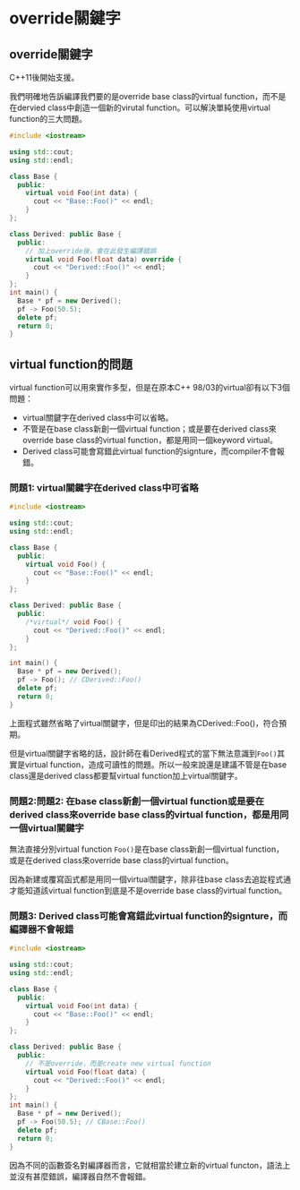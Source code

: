 # override關鍵字

## override關鍵字

C++11後開始支援。

我們明確地告訴編譯我們要的是override base class的virtual function，而不是在dervied class中創造一個新的virutal function。可以解決單純使用virtual function的三大問題。

```cpp
#include <iostream>

using std::cout;
using std::endl;

class Base {
  public:
    virtual void Foo(int data) {
      cout << "Base::Foo()" << endl;
    }
};

class Derived: public Base {
  public:
    // 加上override後，會在此發生編譯錯誤
    virtual void Foo(float data) override {
      cout << "Derived::Foo()" << endl;
    }
};
int main() {
  Base * pf = new Derived();
  pf -> Foo(50.5);
  delete pf;
  return 0;
}
```

## virtual function的問題

virtual function可以用來實作多型，但是在原本C++ 98/03的virtual卻有以下3個問題：

* virtual關鍵字在derived class中可以省略。
* 不管是在base class新創一個virtual function；或是要在derived class來override base class的virtual function，都是用同一個keyword virtual。
* Derived class可能會寫錯此virtual function的signture，而compiler不會報錯。

### 問題1: virtual關鍵字在derived class中可省略

```cpp
#include <iostream>

using std::cout;
using std::endl;

class Base {
  public:
    virtual void Foo() {
      cout << "Base::Foo()" << endl;
    }
};

class Derived: public Base {
  public:
    /*virtual*/ void Foo() {
      cout << "Derived::Foo()" << endl;
    }
};

int main() {
  Base * pf = new Derived();
  pf -> Foo(); // CDerived::Foo()
  delete pf;
  return 0;
}
```

上面程式雖然省略了virtual關鍵字，但是印出的結果為CDerived::Foo()，符合預期。

但是virtual關鍵字省略的話，設計師在看Derived程式的當下無法意識到`Foo()`其實是virtual function，造成可讀性的問題。所以一般來說還是建議不管是在base class還是derived class都要幫virtual function加上virtual關鍵字。

### 問題2:問題2: 在base class新創一個virtual function或是要在derived class來override base class的virtual function，都是用同一個virtual關鍵字

無法直接分別virtual function `Foo()`是在base class新創一個virtual function，或是在derived class來override base class的virtual function。

因為新建或覆寫函式都是用同一個virtual關鍵字，除非往base class去追踨程式通才能知道該virtual function到底是不是override base class的virtual function。

### 問題3: Derived class可能會寫錯此virtual function的signture，而編譯器不會報錯&#xD;

```cpp
#include <iostream>

using std::cout;
using std::endl;

class Base {
  public:
    virtual void Foo(int data) {
      cout << "Base::Foo()" << endl;
    }
};

class Derived: public Base {
  public:
    // 不是override，而是create new virtual function
    virtual void Foo(float data) {
      cout << "Derived::Foo()" << endl;
    }
};
int main() {
  Base * pf = new Derived();
  pf -> Foo(50.5); // CBase::Foo()
  delete pf;
  return 0;
}
```

因為不同的函數簽名對編譯器而言，它就相當於建立新的virtual functon，語法上並沒有甚麼錯誤，編譯器自然不會報錯。

